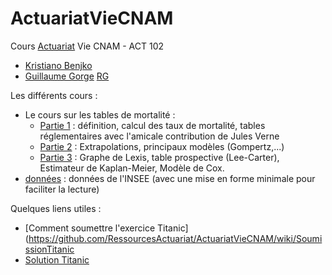 # ActuariatVieCNAM
Cours [Actuariat](https://actuariat.cnam.fr/) Vie CNAM - ACT 102 
- [Kristiano Benjko](https://www.linkedin.com/in/kristianobejko/)
- [Guillaume Gorge](https://www.linkedin.com/in/guillaume-gorge-05340a8/) [RG](https://www.researchgate.net/profile/Guillaume-Gorge)


Les différents cours : 
- Le cours sur les tables de mortalité : 
  - [Partie 1](https://github.com/RessourcesActuariat/ActuariatVieCNAM/blob/main/Table%20de%20Mortalit%C3%A9%20-%20Partie%201.ipynb) : définition, calcul des taux de mortalité, tables réglementaires avec l'amicale contribution de Jules Verne
  - [Partie 2](https://github.com/RessourcesActuariat/ActuariatVieCNAM/blob/main/Table%20de%20Mortalit%C3%A9%20-%20Partie%202vf.ipynb) : Extrapolations, principaux modèles (Gompertz,...)
  - [Partie 3](https://github.com/RessourcesActuariat/ActuariatVieCNAM/blob/main/Table%20de%20Mortalit%C3%A9%20-%20Partie%203.ipynb) : Graphe de Lexis, table prospective (Lee-Carter), Estimateur de Kaplan-Meier, Modèle de Cox.
- [données](https://github.com/RessourcesActuariat/ActuariatVieCNAM/tree/main/DataActuariat) : données de l'INSEE (avec une mise en forme minimale pour faciliter la lecture)


Quelques liens utiles : 
- [Comment soumettre l'exercice Titanic](https://github.com/RessourcesActuariat/ActuariatVieCNAM/wiki/SoumissionTitanic
- [Solution Titanic](https://github.com/RessourcesActuariat/ActuariatVieCNAM/blob/main/Solution%20TItanic.ipynb)

 
